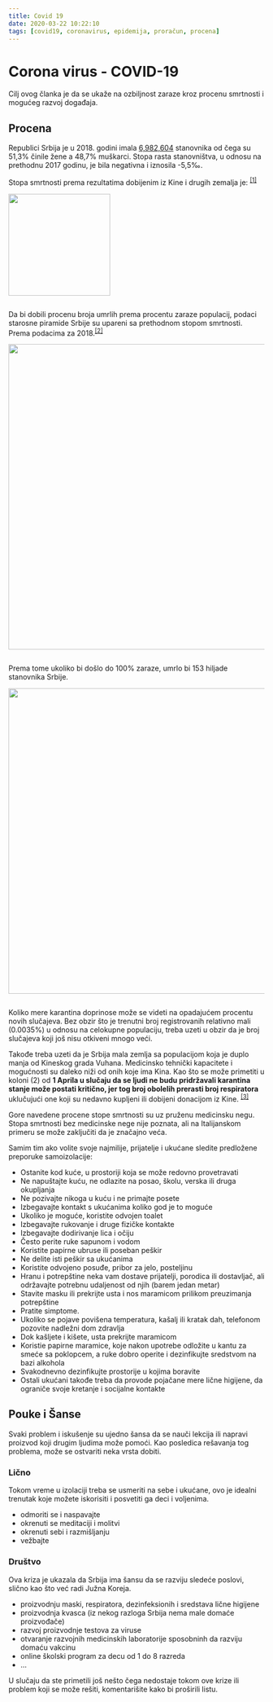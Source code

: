 ```yaml
---
title: Covid 19
date: 2020-03-22 10:22:10
tags: [covid19, coronavirus, epidemija, proračun, procena]
---
```


# Corona virus - COVID-19

Cilj ovog članka je da se ukaže na ozbiljnost zaraze kroz procenu smrtnosti i mogućeg razvoj događaja.


## Procena 
Republici Srbija je u 2018. godini imala [6,982,604](https://www.stat.gov.rs/sr-latn/vesti/20190628-procenjen-broj-stanovnika-2018/?s=1801) stanovnika od čega su 51,3% činile žene a 48,7% muškarci. Stopa rasta stanovništva, u odnosu na prethodnu 2017 godinu, je bila negativna i iznosila -5,5‰.

Stopa smrtnosti prema rezultatima dobijenim iz Kine i drugih zemalja je: <sup>[[1]](https://www.businessinsider.com/coronavirus-compared-to-flu-mortality-rates-2020-3)</sup>  

<!-- {% asset_img img stopa-smrtnosti.jpg '"Covid19: Stopa smrtosti prema starosnim grupama" "Covid19: Stopa smrtosti prema starosnim grupama"' 200px 333px %} -->
<img src="/articles/covid19/stopa-smrtnosti.jpg" width="200" title="Covid19: Stopa smrtosti prema starosnim grupama" alt="" class="img-mb-14">


Da bi dobili procenu broja umrlih prema procentu zaraze populacij,  podaci starosne piramide Srbije su upareni sa prethodnom stopom smrtnosti. Prema podacima za 2018.<sup>[[2]](https://www.stat.gov.rs/sr-Latn/vizuelizacija/interaktivni-grafikoni/mapa)</sup>  

<img src="/articles/covid19/piramida-starost.jpg" width="600" title="Stopa smrtnosti prema mogućem procentu zaraženih" alt="" class="img-mb-14">  
  
Prema tome ukoliko bi došlo do 100% zaraze, umrlo bi 153 hiljade stanovnika Srbije. 

<img src="/articles/covid19/procena-rasta.jpg" width="600" title="Procena napredovanja zaraze" alt="" class="img-mb-14">

Koliko mere karantina doprinose može se videti na opadajućem procentu novih slučajeva. Bez obzir što je trenutni broj registrovanih relativno mali (0.0035%) u odnosu na celokupne populaciju, treba uzeti u obzir da je broj slučajeva koji još nisu otkiveni mnogo veći.

Takođe treba uzeti da je Srbija mala zemlja sa populacijom koja je duplo manja od Kineskog grada Vuhana. Medicinsko tehnički kapacitete i mogućnosti su daleko niži od onih koje ima Kina. Kao što se može primetiti u koloni (2) od **1 Aprila u slučaju da se ljudi ne budu pridržavali karantina stanje može postati kritično, jer tog broj obolelih prerasti broj respiratora** uklučujući one koji su nedavno kupljeni ili dobijeni donacijom iz Kine. <sup>[[3]](https://www.cins.rs/korona-virus-pogledajte-koliko-respiratora-ima-u-vasem-mestu/)</sup>

Gore navedene procene stope smrtnosti su uz pruženu medicinsku negu. Stopa smrtnosti bez medicinske nege nije poznata, ali na Italijanskom primeru se može zaključiti da je značajno veća. 

Samim tim ako volite svoje najmilije, prijatelje i ukućane sledite predložene preporuke samoizolacije:
- Ostanite kod kuće, u prostoriji koja se može redovno provetravati
- Ne napuštajte kuću, ne odlazite na posao, školu, verska ili druga okupljanja
- Ne pozivajte nikoga u kuću i ne primajte posete
- Izbegavajte kontakt s ukućanima koliko god je to moguće
- Ukoliko je moguće, koristite odvojen toalet
- Izbegavajte rukovanje i druge fizičke kontakte
- Izbegavajte dodirivanje lica i očiju
- Često perite ruke sapunom i vodom 
- Koristite papirne ubruse ili poseban peškir 
- Ne delite isti peškir sa ukućanima
- Koristite odvojeno posuđe, pribor za jelo, posteljinu
- Hranu i potrepštine neka vam dostave prijatelji, porodica ili dostavljač, ali održavajte potrebnu udaljenost od njih (barem jedan metar)
- Stavite masku ili prekrijte usta i nos maramicom prilikom preuzimanja potrepštine
- Pratite simptome.
- Ukoliko se pojave povišena temperatura, kašalj ili kratak dah, telefonom pozovite nadležni dom zdravlja
- Dok kašljete i kišete, usta prekrijte maramicom 
- Koristie papirne maramice, koje nakon upotrebe odložite u kantu za smeće sa poklopcem, a ruke dobro operite i dezinfikujte sredstvom na bazi alkohola
- Svakodnevno dezinfikujte prostorije u kojima boravite
- Ostali ukućani takođe treba da provode pojačane mere lične higijene, da ograniče svoje kretanje i socijalne kontakte


## Pouke i Šanse 
Svaki problem i iskušenje su ujedno šansa da se nauči lekcija ili napravi proizvod koji drugim ljudima može pomoći. Kao posledica rešavanja tog problema, može se ostvariti neka vrsta dobiti. 

### Lično
Tokom vreme u izolaciji treba se usmeriti na sebe i ukućane, ovo je idealni trenutak koje možete iskorisiti i posvetiti ga deci i voljenima.
- odmoriti se i naspavajte
- okrenuti se meditaciji i molitvi 
- okrenuti sebi i razmišljanju
- vežbajte

### Društvo
Ova kriza je ukazala da Srbija ima šansu da se razviju sledeće poslovi, slično kao što već radi Južna Koreja.
- proizvodnju maski, respiratora, dezinfeksionih i sredstava lične higijene
- proizvodnja kvasca (iz nekog razloga Srbija nema male domaće proizvođače) 
- razvoj proizvodnje testova za viruse
- otvaranje razvojnih medicinskih laboratorije sposobninh da razviju domaću vakcinu
- online školski program za decu od 1 do 8 razreda
- ...

U slučaju da ste primetili još nešto čega nedostaje tokom ove krize ili problem koji se može rešiti, komentarišite kako bi proširili listu.

<style>
    .img-mb-14 { margin-bottom: 14px; }
</style>